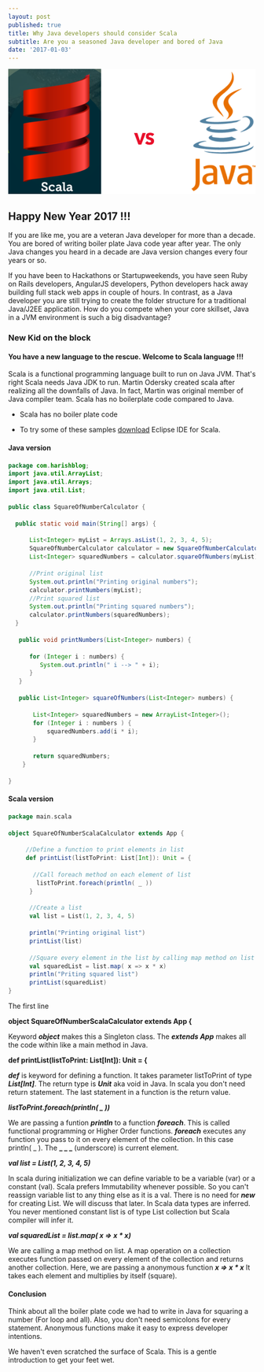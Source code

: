 ```yaml
---
layout: post
published: true
title: Why Java developers should consider Scala
subtitle: Are you a seasoned Java developer and bored of Java
date: '2017-01-03'
---
```


![ScalaVSJava](/img/ScalaVSJava.png)

##    Happy New Year 2017 !!! 
    
If you are like me, you are a veteran Java developer for more than a decade. You are bored of writing boiler plate Java code year after year. The only Java changes you heard in a decade are Java version changes every four years or so. 
    
    
If you have been to Hackathons or Startupweekends, you have seen Ruby on Rails developers, AngularJS developers, Python developers hack away building full stack web apps in couple of hours. In contrast, as a Java developer you are still trying to create the folder structure for a traditional Java/J2EE application. How do you compete when your core skillset, Java in a JVM environment is such a big disadvantage? 
 
### New Kid on the block

#### You have a new language to the rescue. Welcome to Scala language !!!

Scala is a functional programming language built to run on Java JVM. That's right Scala needs Java JDK to run. Martin Odersky created scala after realizing all the downfalls of Java. In fact, Martin was original member of Java compiler team. Scala has no boilerplate code compared to Java.
        
* Scala has no boiler plate code

* To try some of these samples [download](http://scala-ide.org/) Eclipse IDE for Scala. 

#### Java version

```java
package com.harishblog;
import java.util.ArrayList;
import java.util.Arrays;
import java.util.List;

public class SquareOfNumberCalculator {
 
  public static void main(String[] args) {
   
      List<Integer> myList = Arrays.asList(1, 2, 3, 4, 5);
      SquareOfNumberCalculator calculator = new SquareOfNumberCalculator();
      List<Integer> squaredNumbers = calculator.squareOfNumbers(myList);

      //Print original list
      System.out.println("Printing original numbers");
      calculator.printNumbers(myList);
      //Print squared list
      System.out.println("Printing squared numbers");
      calculator.printNumbers(squaredNumbers);
  }
	
   public void printNumbers(List<Integer> numbers) {
      
      for (Integer i : numbers) {
         System.out.println(" i --> " + i);
      }
   }

   public List<Integer> squareOfNumbers(List<Integer> numbers) {
       
       List<Integer> squaredNumbers = new ArrayList<Integer>();
       for (Integer i : numbers ) {
           squaredNumbers.add(i * i);
       }
       
       return squaredNumbers; 
    }

}
```

#### Scala version

```scala
package main.scala

object SquareOfNumberScalaCalculator extends App {
  
     //Define a function to print elements in list    
     def printList(listToPrint: List[Int]): Unit = {
       
       //Call foreach method on each element of list
        listToPrint.foreach(println( _ ))
      }
        
      //Create a list
      val list = List(1, 2, 3, 4, 5)
    
      println("Printing original list")
      printList(list)
    
      //Square every element in the list by calling map method on list
      val squaredList = list.map( x => x * x)
      println("Priting squared list")
      printList(squaredList)
}
```
The first line

**object SquareOfNumberScalaCalculator extends App {**

Keyword **_object_** makes this a Singleton class. The **_extends App_** makes all the code within like a main method in Java.

**def printList(listToPrint: List[Int]): Unit = {**

**_def_** is keyword for defining a function. It takes parameter listToPrint of type **_List[Int]_**. The return type is **_Unit_** aka void in Java. In scala you don't need return statement. The last statement in a function is the return value.

**_listToPrint.foreach(println( _ ))_**

We are passing a funtion **_println_** to a function **_foreach_**. This is called functional programming or Higher Order functions. **_foreach_** executes any function you pass to it on every element of the collection. In this case println( _ ). The **_ _ _** (underscore) is current element. 

 **_val list = List(1, 2, 3, 4, 5)_**
 
 In scala during initialization we can define variable to be a variable (var) or a constant (val). Scala prefers Immutability whenever possible. So you can't reassign variable list to any thing else as it is a val. There is no need for **_new_** for creating List. We will discuss that later. In Scala data types are inferred. You never mentioned constant list is of type List collection but Scala compiler will infer it. 
 
 **_val squaredList = list.map( x => x * x)_**
 
 We are calling a map method on list. A map operation on a collection executes function passed on every element of the collection and returns another collection. Here, we are passing a anonymous function **_x => x * x_** It takes each element and multiplies by itself (square).

#### Conclusion
 
 Think about all the boiler plate code we had to write in Java for squaring a number (For loop and all). Also, you don't need semicolons for every statement. Anonymous functions make it easy to express developer intentions.
 
 We haven't even scratched the surface of Scala. This is a gentle introduction to get your feet wet. 
 


